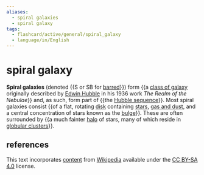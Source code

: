```yaml
---
aliases:
  - spiral galaxies
  - spiral galaxy
tags:
  - flashcard/active/general/spiral_galaxy
  - language/in/English
---
```


# spiral galaxy

__Spiral galaxies__ (denoted {{S or SB for [barred](barred%20spiral%20galaxy.md)}}) form {{a [class of galaxy](galaxy%20morphological%20classification.md) originally described by [Edwin Hubble](Edwin%20Hubble.md) in his 1936 work _The Realm of the Nebulae_}} and, as such, form part of {{the [Hubble sequence](Hubble%20sequence.md)}}. Most spiral galaxies consist {{of a flat, rotating [disk](galactic%20disc.md) containing [stars](star.md), [gas and dust](interstellar%20medium.md), and a central concentration of stars known as the [bulge](galactic%20bulge.md)}}. These are often surrounded by {{a much fainter [halo](galactic%20halo.md) of stars, many of which reside in [globular clusters](globular%20cluster.md)}}. <!--SR:!2024-08-23,15,290!2024-09-01,18,250!2024-08-18,12,270!2024-08-19,11,270!2024-09-09,23,270-->

## references

This text incorporates [content](https://en.wikipedia.org/wiki/spiral_galaxy) from [Wikipedia](Wikipedia.md) available under the [CC BY-SA 4.0](https://creativecommons.org/licenses/by-sa/4.0/) license.
